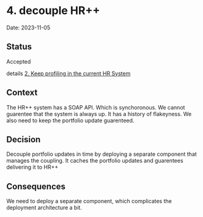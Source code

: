 # 4. decouple HR++

Date: 2023-11-05

## Status

Accepted

details [2. Keep profiling in the current HR System](0002-keep-profiling-in-the-current-hr-system.md)

## Context

The HR++ system has a SOAP API. Which is synchoronous. We cannot guarentee that the system is always up. It has a history of flakeyness. We also need to keep the portfolio update guarenteed.

## Decision

Decouple portfolio updates in time by deploying a separate component that manages the coupling. It caches the portfolio updates and guarentees delivering it to HR++

## Consequences

We need to deploy a separate component, which complicates the deployment architecture a bit. 
